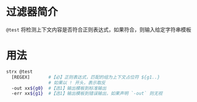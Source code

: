 # 过滤器简介

`@test` 将检测上下文内容是否符合正则表达式，如果符合，则输入给定字符串模板
 

# 用法

```bash
strx @test
  [REGEX]       #【必】正则表达式，匹配的组为上下文占位符 ${g1..}
                # 如果以 ! 开头，表示取反
  -out xx${g0}  #【选1】输出模板到标准输出
  -err xx${g1}  #【选1】输出模板到错误输出，如果声明 `-out` 则无视 
```

